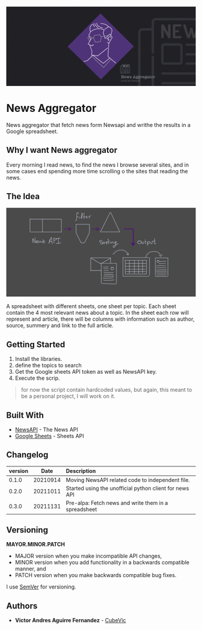 ![New_Aggregator](News_Aggregator_02.png)
# News Aggregator

News aggregator that fetch news form Newsapi and writhe the results in a Google spreadsheet.

## Why I want News aggregator

Every morning I read news, to find the news I browse several sites, and in some cases end spending more time scrolling o the sites that reading the news.  

## The Idea
![The_idea](The_idea.png)

A spreadsheet with different sheets, one sheet per topic. Each sheet contain the 4 most relevant news about a topic. In the sheet each row will represent and article, there will be columns with information such as author, source, summery and link to the full article.

## Getting Started

1. Install the libraries.
2. define the topics to search
3. Get the Google sheets API token as well as NewsAPI key.
4. Execute the scrip.

> for now the script contain hardcoded values, but again, this meant to be a personal project, I will work on it.


## Built With

* [NewsAPI](https://newsapi.org/docs) - The News API
* [Google Sheets](https://developers.google.com/sheets/api?hl=ru) - Sheets API

## Changelog

|version | Date | Description|
|:-----|:-------:|:----------|
|0.1.0 | 20210914| Moving NewsAPI related code to independent file.|
|0.2.0 | 20211011| Started using the unofficial python client for news API|
|0.3.0 | 20211131| Pre-alpa: Fetch news and write them in a spreadsheet |

## Versioning

**MAYOR.MINOR.PATCH**

* MAJOR version when you make incompatible API changes,
* MINOR version when you add functionality in a backwards compatible manner, and
* PATCH version when you make backwards compatible bug fixes.  

I use [SemVer](http://semver.org/) for versioning. 

## Authors

* **Victor Andres Aguirre Fernandez** -  [CubeVic](https://github.com/CubeVic)
